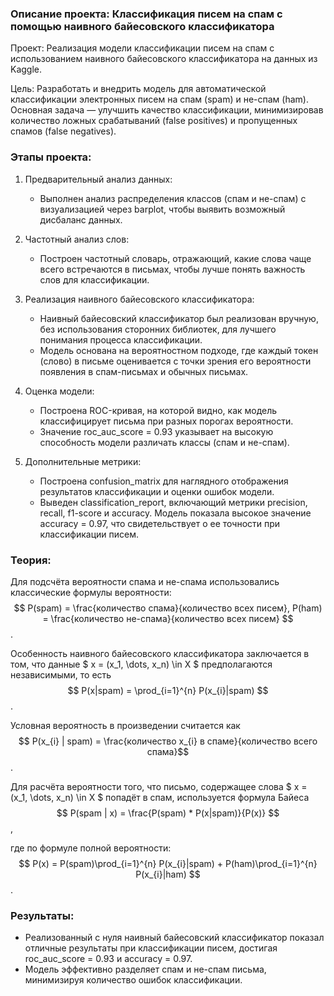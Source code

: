 <script
  src="https://cdn.mathjax.org/mathjax/latest/MathJax.js?config=TeX-AMS-MML_HTMLorMML"
  type="text/javascript">
</script>

### Описание проекта: Классификация писем на спам с помощью наивного байесовского классификатора

Проект: Реализация модели классификации писем на спам с использованием наивного байесовского классификатора на данных из Kaggle.

Цель: Разработать и внедрить модель для автоматической классификации электронных писем на спам (spam) и не-спам (ham). Основная задача — улучшить качество классификации, минимизировав количество ложных срабатываний (false positives) и пропущенных спамов (false negatives).

### Этапы проекта:

1. Предварительный анализ данных:
   - Выполнен анализ распределения классов (спам и не-спам) с визуализацией через barplot, чтобы выявить возможный дисбаланс данных.
   
2. Частотный анализ слов:
   - Построен частотный словарь, отражающий, какие слова чаще всего встречаются в письмах, чтобы лучше понять важность слов для классификации.

3. Реализация наивного байесовского классификатора:
   - Наивный байесовский классификатор был реализован вручную, без использования сторонних библиотек, для лучшего понимания процесса классификации.
   - Модель основана на вероятностном подходе, где каждый токен (слово) в письме оценивается с точки зрения его вероятности появления в спам-письмах и обычных письмах.

4. Оценка модели:
   - Построена ROC-кривая, на которой видно, как модель классифицирует письма при разных порогах вероятности.
   - Значение roc_auc_score = 0.93 указывает на высокую способность модели различать классы (спам и не-спам).
   
5. Дополнительные метрики:
   - Построена confusion_matrix для наглядного отображения результатов классификации и оценки ошибок модели.
   - Выведен classification_report, включающий метрики precision, recall, f1-score и accuracy. Модель показала высокое значение accuracy = 0.97, что свидетельствует о ее точности при классификации писем.
  
### Теория:

Для подсчёта вероятности спама и не-спама использовались классические формулы вероятности:
$$ P(spam) = \frac{количество спама}{количество всех писем}, P(ham) = \frac{количество не-спама}{количество всех писем} $$.

Особенность наивного байесовского классификатора заключается в том, что данные $ x = (x_1, \dots, x_n) \in X $ предполагаются независимыми, то есть 
$$ P(x|spam) = \prod_{i=1}^{n} P(x_{i}|spam) $$.

Условная вероятность в произведении считается как
$$ P(x_{i} | spam) = \frac{количество x_{i} в спаме}{количество всего спама}$$.

Для расчёта вероятности того, что письмо, содержащее слова $ x = (x_1, \dots, x_n) \in X $ попадёт в спам, используется формула Байеса
$$ P(spam | x) = \frac{P(spam) * P(x|spam)}{P(x)} $$,

где по формуле полной вероятности: 
$$ P(x) = P(spam)\prod_{i=1}^{n} P(x_{i}|spam) + P(ham)\prod_{i=1}^{n} P(x_{i}|ham) $$.


### Результаты:
- Реализованный с нуля наивный байесовский классификатор показал отличные результаты при классификации писем, достигая roc_auc_score = 0.93 и accuracy = 0.97.
- Модель эффективно разделяет спам и не-спам письма, минимизируя количество ошибок классификации.
